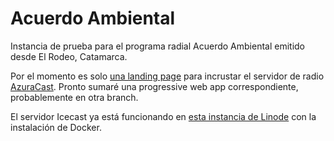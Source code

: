 # Acuerdo Ambiental
Instancia de prueba para el programa radial Acuerdo Ambiental emitido desde El Rodeo, Catamarca.

Por el momento es solo [una landing page](https://kaenovsky.github.io/nuez-confitada/index.html) para incrustar el servidor de radio [AzuraCast](https://www.azuracast.com/). Pronto sumaré una progressive web app correspondiente, probablemente en otra branch.

El servidor Icecast ya está funcionando en [esta instancia de Linode](https://server.acuerdoambiental.com.ar) con la instalación de Docker.
